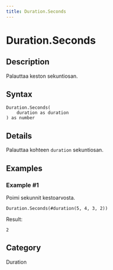 ```yaml
---
title: Duration.Seconds
---
```


# Duration.Seconds


## Description

Palauttaa keston sekuntiosan.


## Syntax

```powerquery
Duration.Seconds(
    duration as duration
) as number
```


## Details

Palauttaa kohteen <code>duration</code> sekuntiosan.


## Examples

### Example #1 
Poimi sekunnit kestoarvosta.
```powerquery
Duration.Seconds(#duration(5, 4, 3, 2))
```

Result: 
```powerquery
2
```




## Category
Duration
